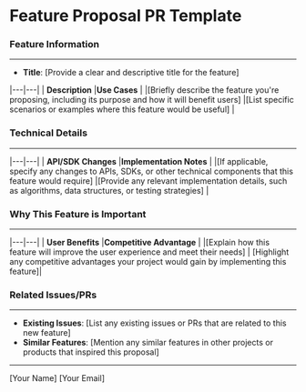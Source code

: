  **Feature Proposal PR Template**
=====================================



### Feature Information
-------------------------

* **Title**: [Provide a clear and descriptive title for the feature]


|---|---|
| **Description**  |**Use Cases**    |
|[Briefly describe the feature you're proposing, including its purpose and how it will benefit users]   |[List specific scenarios or examples where this feature would be useful]   |



### Technical Details
---------------------

  |---|---|
  |  **API/SDK Changes**  |**Implementation Notes**    |
  |[If applicable, specify any changes to APIs, SDKs, or other technical components that this feature would require]  |[Provide any relevant implementation details, such as algorithms, data structures, or testing strategies]   |


### Why This Feature is Important
---------------------------------



  |---|---|
  |  **User Benefits**  |**Competitive Advantage**   |
  |[Explain how this feature will improve the user experience and meet their needs] | [Highlight any competitive advantages your project would gain by implementing this feature]|

### Related Issues/PRs
-------------------------

* **Existing Issues**: [List any existing issues or PRs that are 
related to this new feature]
* **Similar Features**: [Mention any similar features in other projects
or products that inspired this proposal]

---

[Your Name] [Your Email]
